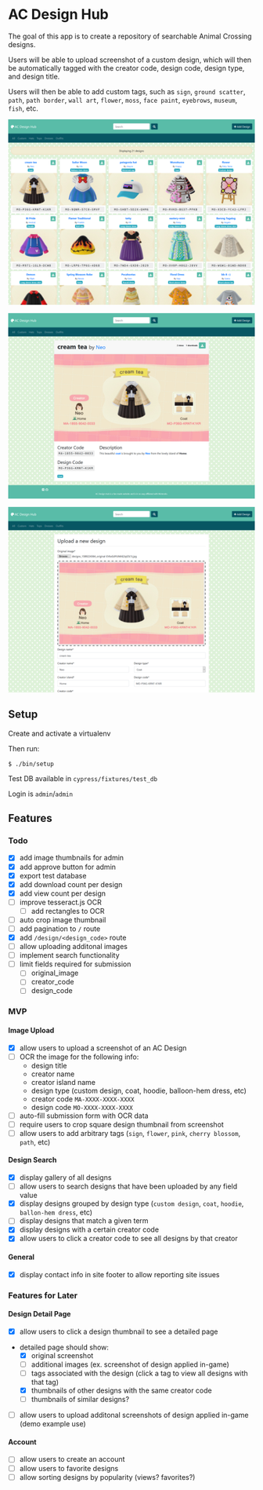 # AC Design Hub

The goal of this app is to create a repository of searchable Animal Crossing designs.

Users will be able to upload screenshot of a custom design, which will then be automatically tagged with the creator code, design code, design type, and design title.

Users will then be able to add custom tags, such as `sign`, `ground scatter`, `path`, `path border`, `wall art`, `flower`, `moss`, `face paint`, `eyebrows`, `museum`, `fish`, etc.

![Screenshot](readme/Screenshot_2020-05-15.png)

![Screenshot Detail Page](readme/Screenshot_2020-05-15_detail.png)

![Screenshot New Page](readme/Screenshot_2020-05-15_new.png)

## Setup

Create and activate a virtualenv

Then run:
```
$ ./bin/setup
```

Test DB available in `cypress/fixtures/test_db`

Login is `admin`/`admin`

## Features

### Todo

- [x] add image thumbnails for admin
- [x] add approve button for admin
- [x] export test database
- [x] add download count per design
- [x] add view count per design
- [ ] improve tesseract.js OCR
  - [ ] add rectangles to OCR
- [ ] auto crop image thumbnail
- [ ] add pagination to `/` route
- [x] add `/design/<design_code>` route
- [ ] allow uploading additonal images
- [ ] implement search functionality
- [ ] limit fields required for submission
  - [ ] original_image
  - [ ] creator_code
  - [ ] design_code

### MVP

#### Image Upload

- [x] allow users to upload a screenshot of an AC Design
- [ ] OCR the image for the following info:
  - design title
  - creator name
  - creator island name
  - design type (custom design, coat, hoodie, balloon-hem dress, etc)
  - creator code `MA-XXXX-XXXX-XXXX`
  - design code `MO-XXXX-XXXX-XXXX`
- [ ] auto-fill submission form with OCR data
- [ ] require users to crop square design thumbnail from screenshot
- [ ] allow users to add arbitrary tags (`sign`, `flower`, `pink`, `cherry blossom`, `path`, etc)

#### Design Search

- [x] display gallery of all designs
- [ ] allow users to search designs that have been uploaded by any field value
- [x] display designs grouped by design type (`custom design`, `coat`, `hoodie`, `ballon-hem dress`, etc)
- [ ] display designs that match a given term
- [x] display designs with a certain creator code
- [x] allow users to click a creator code to see all designs by
that creator

#### General

- [x] display contact info in site footer to allow reporting site issues

### Features for Later

#### Design Detail Page
- [x] allow users to click a design thumbnail to see a detailed page
- detailed page should show:
  - [x] original screenshot
  - [ ] additional images (ex. screenshot of design applied in-game)
  - [ ] tags associated with the design (click a tag to view all designs with that tag)
  - [x] thumbnails of other designs with the same creator code
  - [ ] thumbnails of similar designs?
- [ ] allow users to upload additonal screenshots of design applied in-game (demo example use)

#### Account
- [ ] allow users to create an account
- [ ] allow users to favorite designs
- [ ] allow sorting designs by popularity (views? favorites?)

